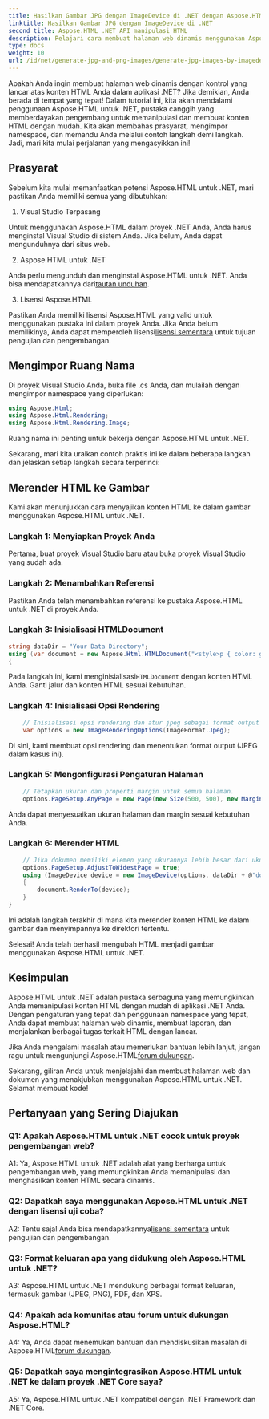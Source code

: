 ```yaml
---
title: Hasilkan Gambar JPG dengan ImageDevice di .NET dengan Aspose.HTML
linktitle: Hasilkan Gambar JPG dengan ImageDevice di .NET
second_title: Aspose.HTML .NET API manipulasi HTML
description: Pelajari cara membuat halaman web dinamis menggunakan Aspose.HTML untuk .NET. Tutorial langkah demi langkah ini mencakup prasyarat, namespace, dan rendering HTML ke gambar.
type: docs
weight: 10
url: /id/net/generate-jpg-and-png-images/generate-jpg-images-by-imagedevice/
---
```


Apakah Anda ingin membuat halaman web dinamis dengan kontrol yang lancar atas konten HTML Anda dalam aplikasi .NET? Jika demikian, Anda berada di tempat yang tepat! Dalam tutorial ini, kita akan mendalami penggunaan Aspose.HTML untuk .NET, pustaka canggih yang memberdayakan pengembang untuk memanipulasi dan membuat konten HTML dengan mudah. Kita akan membahas prasyarat, mengimpor namespace, dan memandu Anda melalui contoh langkah demi langkah. Jadi, mari kita mulai perjalanan yang mengasyikkan ini!

## Prasyarat

Sebelum kita mulai memanfaatkan potensi Aspose.HTML untuk .NET, mari pastikan Anda memiliki semua yang dibutuhkan:

1. Visual Studio Terpasang

Untuk menggunakan Aspose.HTML dalam proyek .NET Anda, Anda harus menginstal Visual Studio di sistem Anda. Jika belum, Anda dapat mengunduhnya dari situs web.

2. Aspose.HTML untuk .NET

 Anda perlu mengunduh dan menginstal Aspose.HTML untuk .NET. Anda bisa mendapatkannya dari[tautan unduhan](https://releases.aspose.com/html/net/).

3. Lisensi Aspose.HTML

Pastikan Anda memiliki lisensi Aspose.HTML yang valid untuk menggunakan pustaka ini dalam proyek Anda. Jika Anda belum memilikinya, Anda dapat memperoleh lisensi[lisensi sementara](https://purchase.aspose.com/temporary-license/) untuk tujuan pengujian dan pengembangan.

## Mengimpor Ruang Nama

Di proyek Visual Studio Anda, buka file .cs Anda, dan mulailah dengan mengimpor namespace yang diperlukan:

```csharp
using Aspose.Html;
using Aspose.Html.Rendering;
using Aspose.Html.Rendering.Image;
```

Ruang nama ini penting untuk bekerja dengan Aspose.HTML untuk .NET.

Sekarang, mari kita uraikan contoh praktis ini ke dalam beberapa langkah dan jelaskan setiap langkah secara terperinci:

## Merender HTML ke Gambar

Kami akan menunjukkan cara menyajikan konten HTML ke dalam gambar menggunakan Aspose.HTML untuk .NET.

### Langkah 1: Menyiapkan Proyek Anda

Pertama, buat proyek Visual Studio baru atau buka proyek Visual Studio yang sudah ada.

### Langkah 2: Menambahkan Referensi

Pastikan Anda telah menambahkan referensi ke pustaka Aspose.HTML untuk .NET di proyek Anda.

### Langkah 3: Inisialisasi HTMLDocument

```csharp
string dataDir = "Your Data Directory";
using (var document = new Aspose.Html.HTMLDocument("<style>p { color: green; }</style><p>my first paragraph</p>", @"c:\work\"))
{
```

 Pada langkah ini, kami menginisialisasi`HTMLDocument` dengan konten HTML Anda. Ganti jalur dan konten HTML sesuai kebutuhan.

### Langkah 4: Inisialisasi Opsi Rendering

```csharp
    // Inisialisasi opsi rendering dan atur jpeg sebagai format output
    var options = new ImageRenderingOptions(ImageFormat.Jpeg);
```

Di sini, kami membuat opsi rendering dan menentukan format output (JPEG dalam kasus ini).

### Langkah 5: Mengonfigurasi Pengaturan Halaman

```csharp
    // Tetapkan ukuran dan properti margin untuk semua halaman.
    options.PageSetup.AnyPage = new Page(new Size(500, 500), new Margin(50, 50, 50, 50));
```

Anda dapat menyesuaikan ukuran halaman dan margin sesuai kebutuhan Anda.

### Langkah 6: Merender HTML

```csharp
    // Jika dokumen memiliki elemen yang ukurannya lebih besar dari ukuran halaman yang telah ditentukan oleh pengguna, halaman keluaran akan disesuaikan.
    options.PageSetup.AdjustToWidestPage = true;
    using (ImageDevice device = new ImageDevice(options, dataDir + @"document_out.jpg"))
    {
        document.RenderTo(device);
    }
}
```

Ini adalah langkah terakhir di mana kita merender konten HTML ke dalam gambar dan menyimpannya ke direktori tertentu.

Selesai! Anda telah berhasil mengubah HTML menjadi gambar menggunakan Aspose.HTML untuk .NET.

## Kesimpulan

Aspose.HTML untuk .NET adalah pustaka serbaguna yang memungkinkan Anda memanipulasi konten HTML dengan mudah di aplikasi .NET Anda. Dengan pengaturan yang tepat dan penggunaan namespace yang tepat, Anda dapat membuat halaman web dinamis, membuat laporan, dan menjalankan berbagai tugas terkait HTML dengan lancar.

 Jika Anda mengalami masalah atau memerlukan bantuan lebih lanjut, jangan ragu untuk mengunjungi Aspose.HTML[forum dukungan](https://forum.aspose.com/).

Sekarang, giliran Anda untuk menjelajahi dan membuat halaman web dan dokumen yang menakjubkan menggunakan Aspose.HTML untuk .NET. Selamat membuat kode!

## Pertanyaan yang Sering Diajukan

### Q1: Apakah Aspose.HTML untuk .NET cocok untuk proyek pengembangan web?
   
A1: Ya, Aspose.HTML untuk .NET adalah alat yang berharga untuk pengembangan web, yang memungkinkan Anda memanipulasi dan menghasilkan konten HTML secara dinamis.

### Q2: Dapatkah saya menggunakan Aspose.HTML untuk .NET dengan lisensi uji coba?
   
 A2: Tentu saja! Anda bisa mendapatkannya[lisensi sementara](https://purchase.aspose.com/temporary-license/) untuk pengujian dan pengembangan.

### Q3: Format keluaran apa yang didukung oleh Aspose.HTML untuk .NET?
   
A3: Aspose.HTML untuk .NET mendukung berbagai format keluaran, termasuk gambar (JPEG, PNG), PDF, dan XPS.

### Q4: Apakah ada komunitas atau forum untuk dukungan Aspose.HTML?
   
 A4: Ya, Anda dapat menemukan bantuan dan mendiskusikan masalah di Aspose.HTML[forum dukungan](https://forum.aspose.com/).

### Q5: Dapatkah saya mengintegrasikan Aspose.HTML untuk .NET ke dalam proyek .NET Core saya?

A5: Ya, Aspose.HTML untuk .NET kompatibel dengan .NET Framework dan .NET Core.